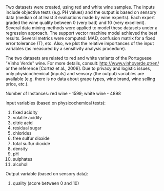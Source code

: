 Two datasets were created, using red and white wine samples. The inputs include
objective tests (e.g. PH values) and the output is based on sensory data (median
of at least 3 evaluations made by wine experts). Each expert graded the wine
quality between 0 (very bad) and 10 (very excellent). Several data mining
methods were applied to model these datasets under a regression approach. The
support vector machine model achieved the best results. Several metrics were
computed: MAD, confusion matrix for a fixed error tolerance (T), etc. Also, we
plot the relative importances of the input variables (as measured by a
sensitivity analysis procedure).

The two datasets are related to red and white variants of the Portuguese "Vinho
Verde" wine. For more details, consult: http://www.vinhoverde.pt/en/ or the
reference [Cortez et al., 2009]. Due to privacy and logistic issues, only
physicochemical (inputs) and sensory (the output) variables are available (e.g.
there is no data about grape types, wine brand, wine selling price, etc.).

Number of Instances: red wine - 1599; white wine - 4898

Input variables (based on physicochemical tests):

1.  fixed acidity
2.  volatile acidity
3.  citric acid
4.  residual sugar
5.  chlorides
6.  free sulfur dioxide
7.  total sulfur dioxide
8.  density
9.  pH
10. sulphates
11. alcohol

Output variable (based on sensory data):

1.  quality (score between 0 and 10)
